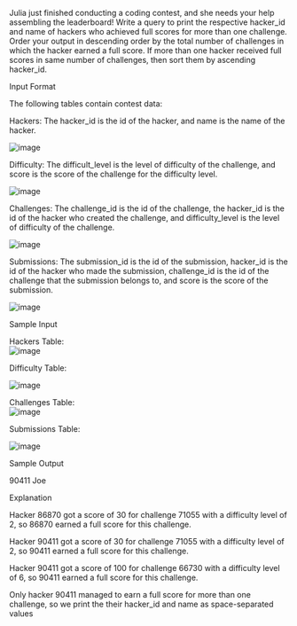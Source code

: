 Julia just finished conducting a coding contest, and she needs your help assembling the leaderboard! Write a query to print the respective hacker_id and name of hackers who achieved full scores for more than one challenge. Order your output in descending order by the total number of challenges in which the hacker earned a full score. If more than one hacker received full scores in same number of challenges, then sort them by ascending hacker_id.

Input Format

The following tables contain contest data:

Hackers: The hacker_id is the id of the hacker, and name is the name of the hacker.

![image](https://github.com/user-attachments/assets/61e88568-3422-4cda-8212-512a1fe97233)

Difficulty: The difficult_level is the level of difficulty of the challenge, and score is the score of the challenge for the difficulty level.

![image](https://github.com/user-attachments/assets/0961afc6-d8fb-452f-a645-c4772f73665e)

Challenges: The challenge_id is the id of the challenge, the hacker_id is the id of the hacker who created the challenge, and difficulty_level is the level of difficulty of the challenge.

![image](https://github.com/user-attachments/assets/ace14d96-e511-4338-9381-ae9b753e7706)

Submissions: The submission_id is the id of the submission, hacker_id is the id of the hacker who made the submission, challenge_id is the id of the challenge that the submission belongs to, and score is the score of the submission. 

![image](https://github.com/user-attachments/assets/37bc8df5-ff21-4870-8820-db7266735907)

Sample Input

Hackers Table:  
![image](https://github.com/user-attachments/assets/c9bf918f-c680-42ae-938d-c4005f8ac547)

Difficulty Table: 

![image](https://github.com/user-attachments/assets/befcf40d-300d-4884-8874-07cadeb0b5ab)

Challenges Table:  
![image](https://github.com/user-attachments/assets/83deb2a2-acdf-4416-8045-87962cc629aa)

Submissions Table: 

![image](https://github.com/user-attachments/assets/77722492-a9c5-4b51-9e41-3390486ce015)

Sample Output

90411 Joe

Explanation

Hacker 86870 got a score of 30 for challenge 71055 with a difficulty level of 2, so 86870 earned a full score for this challenge.

Hacker 90411 got a score of 30 for challenge 71055 with a difficulty level of 2, so 90411 earned a full score for this challenge.

Hacker 90411 got a score of 100 for challenge 66730 with a difficulty level of 6, so 90411 earned a full score for this challenge.

Only hacker 90411 managed to earn a full score for more than one challenge, so we print the their hacker_id and name as  space-separated values
